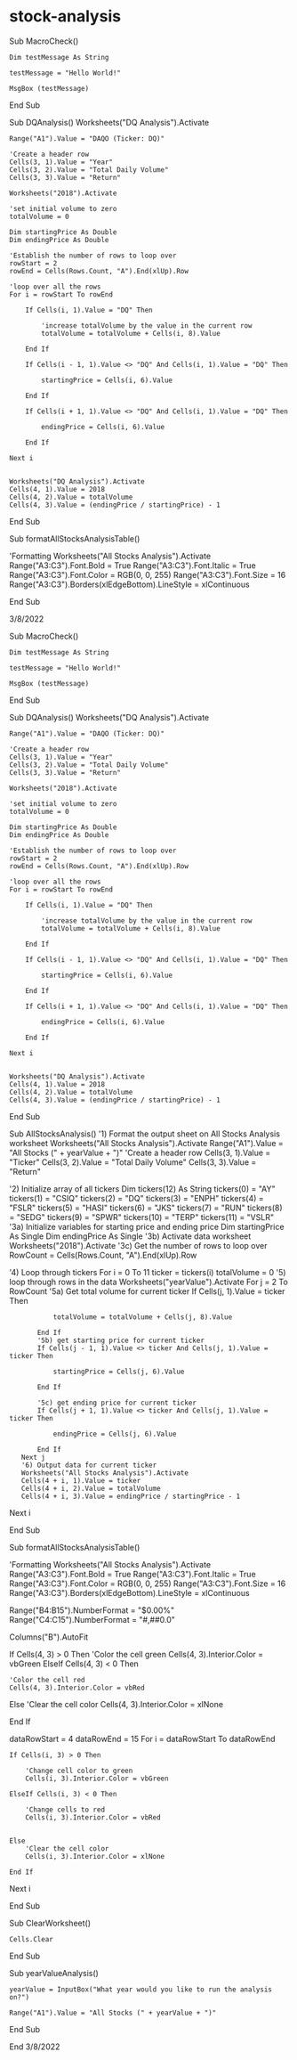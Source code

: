 # stock-analysis
Sub MacroCheck()
    
    Dim testMessage As String
    
    testMessage = "Hello World!"
    
    MsgBox (testMessage)
    
End Sub

Sub DQAnalysis()
    Worksheets("DQ Analysis").Activate

    Range("A1").Value = "DAQO (Ticker: DQ)"
    
    'Create a header row
    Cells(3, 1).Value = "Year"
    Cells(3, 2).Value = "Total Daily Volume"
    Cells(3, 3).Value = "Return"
    
    Worksheets("2018").Activate
    
    'set initial volume to zero
    totalVolume = 0
    
    Dim startingPrice As Double
    Dim endingPrice As Double
    
    'Establish the number of rows to loop over
    rowStart = 2
    rowEnd = Cells(Rows.Count, "A").End(xlUp).Row
    
    'loop over all the rows
    For i = rowStart To rowEnd
    
        If Cells(i, 1).Value = "DQ" Then
        
            'increase totalVolume by the value in the current row
            totalVolume = totalVolume + Cells(i, 8).Value
        
        End If
        
        If Cells(i - 1, 1).Value <> "DQ" And Cells(i, 1).Value = "DQ" Then

            startingPrice = Cells(i, 6).Value
            
        End If
        
        If Cells(i + 1, 1).Value <> "DQ" And Cells(i, 1).Value = "DQ" Then
        
            endingPrice = Cells(i, 6).Value
            
        End If
        
    Next i
    
    
    Worksheets("DQ Analysis").Activate
    Cells(4, 1).Value = 2018
    Cells(4, 2).Value = totalVolume
    Cells(4, 3).Value = (endingPrice / startingPrice) - 1
    
End Sub


Sub formatAllStocksAnalysisTable()

'Formatting
Worksheets("All Stocks Analysis").Activate
Range("A3:C3").Font.Bold = True
Range("A3:C3").Font.Italic = True
Range("A3:C3").Font.Color = RGB(0, 0, 255)
Range("A3:C3").Font.Size = 16
Range("A3:C3").Borders(xlEdgeBottom).LineStyle = xlContinuous


End Sub


3/8/2022

Sub MacroCheck()
    
    Dim testMessage As String
    
    testMessage = "Hello World!"
    
    MsgBox (testMessage)
    
End Sub

Sub DQAnalysis()
    Worksheets("DQ Analysis").Activate

    Range("A1").Value = "DAQO (Ticker: DQ)"
    
    'Create a header row
    Cells(3, 1).Value = "Year"
    Cells(3, 2).Value = "Total Daily Volume"
    Cells(3, 3).Value = "Return"
    
    Worksheets("2018").Activate
    
    'set initial volume to zero
    totalVolume = 0
    
    Dim startingPrice As Double
    Dim endingPrice As Double
    
    'Establish the number of rows to loop over
    rowStart = 2
    rowEnd = Cells(Rows.Count, "A").End(xlUp).Row
    
    'loop over all the rows
    For i = rowStart To rowEnd
    
        If Cells(i, 1).Value = "DQ" Then
        
            'increase totalVolume by the value in the current row
            totalVolume = totalVolume + Cells(i, 8).Value
        
        End If
        
        If Cells(i - 1, 1).Value <> "DQ" And Cells(i, 1).Value = "DQ" Then

            startingPrice = Cells(i, 6).Value
            
        End If
        
        If Cells(i + 1, 1).Value <> "DQ" And Cells(i, 1).Value = "DQ" Then
        
            endingPrice = Cells(i, 6).Value
            
        End If
        
    Next i
    
    
    Worksheets("DQ Analysis").Activate
    Cells(4, 1).Value = 2018
    Cells(4, 2).Value = totalVolume
    Cells(4, 3).Value = (endingPrice / startingPrice) - 1
    
End Sub

Sub AllStocksAnalysis()
   '1) Format the output sheet on All Stocks Analysis worksheet
   Worksheets("All Stocks Analysis").Activate
   Range("A1").Value = "All Stocks (" + yearValue + ")"
   'Create a header row
   Cells(3, 1).Value = "Ticker"
   Cells(3, 2).Value = "Total Daily Volume"
   Cells(3, 3).Value = "Return"

   '2) Initialize array of all tickers
   Dim tickers(12) As String
   tickers(0) = "AY"
   tickers(1) = "CSIQ"
   tickers(2) = "DQ"
   tickers(3) = "ENPH"
   tickers(4) = "FSLR"
   tickers(5) = "HASI"
   tickers(6) = "JKS"
   tickers(7) = "RUN"
   tickers(8) = "SEDG"
   tickers(9) = "SPWR"
   tickers(10) = "TERP"
   tickers(11) = "VSLR"
   '3a) Initialize variables for starting price and ending price
   Dim startingPrice As Single
   Dim endingPrice As Single
   '3b) Activate data worksheet
   Worksheets("2018").Activate
   '3c) Get the number of rows to loop over
   RowCount = Cells(Rows.Count, "A").End(xlUp).Row

   '4) Loop through tickers
   For i = 0 To 11
       ticker = tickers(i)
       totalVolume = 0
       '5) loop through rows in the data
       Worksheets("yearValue").Activate
       For j = 2 To RowCount
           '5a) Get total volume for current ticker
           If Cells(j, 1).Value = ticker Then

               totalVolume = totalVolume + Cells(j, 8).Value

           End If
           '5b) get starting price for current ticker
           If Cells(j - 1, 1).Value <> ticker And Cells(j, 1).Value = ticker Then

               startingPrice = Cells(j, 6).Value

           End If

           '5c) get ending price for current ticker
           If Cells(j + 1, 1).Value <> ticker And Cells(j, 1).Value = ticker Then

               endingPrice = Cells(j, 6).Value

           End If
       Next j
       '6) Output data for current ticker
       Worksheets("All Stocks Analysis").Activate
       Cells(4 + i, 1).Value = ticker
       Cells(4 + i, 2).Value = totalVolume
       Cells(4 + i, 3).Value = endingPrice / startingPrice - 1

   Next i

End Sub

Sub formatAllStocksAnalysisTable()

'Formatting
Worksheets("All Stocks Analysis").Activate
Range("A3:C3").Font.Bold = True
Range("A3:C3").Font.Italic = True
Range("A3:C3").Font.Color = RGB(0, 0, 255)
Range("A3:C3").Font.Size = 16
Range("A3:C3").Borders(xlEdgeBottom).LineStyle = xlContinuous

Range("B4:B15").NumberFormat = "$0.00%"
Range("C4:C15").NumberFormat = "#,##0.0"

Columns("B").AutoFit

If Cells(4, 3) > 0 Then
    'Color the cell green
    Cells(4, 3).Interior.Color = vbGreen
ElseIf Cells(4, 3) < 0 Then

    'Color the cell red
    Cells(4, 3).Interior.Color = vbRed
    
Else
    'Clear the cell color
    Cells(4, 3).Interior.Color = xlNone
    
End If

dataRowStart = 4
dataRowEnd = 15
For i = dataRowStart To dataRowEnd

    If Cells(i, 3) > 0 Then
        
        'Change cell color to green
        Cells(i, 3).Interior.Color = vbGreen
      
    ElseIf Cells(i, 3) < 0 Then
    
        'Change cells to red
        Cells(i, 3).Interior.Color = vbRed

    
    Else
        'Clear the cell color
        Cells(i, 3).Interior.Color = xlNone
        
    End If
            
Next i


End Sub

Sub ClearWorksheet()

    Cells.Clear
    
End Sub

Sub yearValueAnalysis()

    yearValue = InputBox("What year would you like to run the analysis on?")
    
    Range("A1").Value = "All Stocks (" + yearValue + ")"


End Sub

End 3/8/2022
